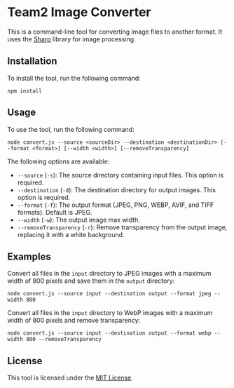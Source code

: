 # Team2 Image Converter

This is a command-line tool for converting image files to another format. It uses the [Sharp](https://sharp.pixelplumbing.com/) library for image processing.

## Installation

To install the tool, run the following command:

`npm install`

## Usage

To use the tool, run the following command:

`node convert.js --source <sourceDir> --destination <destinationDir> [--format <format>] [--width <width>] [--removeTransparency]`

The following options are available:

- `--source` (`-s`): The source directory containing input files. This option is required.
- `--destination` (`-d`): The destination directory for output images. This option is required.
- `--format` (`-f`): The output format (JPEG, PNG, WEBP, AVIF, and TIFF formats). Default is JPEG.
- `--width` (`-w`): The output image max width.
- `--removeTransparency` (`-r`): Remove transparency from the output image, replacing it with a white background.

## Examples

Convert all files in the `input` directory to JPEG images with a maximum width of 800 pixels and save them in the `output` directory:

`node convert.js --source input --destination output --format jpeg --width 800`

Convert all files in the `input` directory to WebP images with a maximum width of 800 pixels and remove transparency:

`node convert.js --source input --destination output --format webp --width 800 --removeTransparency`

## License

This tool is licensed under the [MIT License](https://opensource.org/licenses/MIT).
